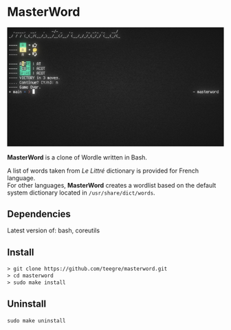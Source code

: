 # MasterWord
![image](img/screenshot.png)

**MasterWord** is a clone of Wordle written in Bash.

A list of words taken from *Le Littré* dictionary is provided for French language.  
For other languages, **MasterWord** creates a wordlist based on the default system dictionary located in `/usr/share/dict/words`.

## Dependencies

Latest version of: bash, coreutils

## Install

```
> git clone https://github.com/teegre/masterword.git
> cd masterword
> sudo make install
```

## Uninstall

`sudo make uninstall`

